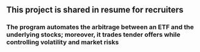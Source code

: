 
## This project is shared in resume for recruiters

### The program automates the arbitrage between an ETF and the underlying stocks; moreover, it trades tender offers while controlling volatility and market risks
